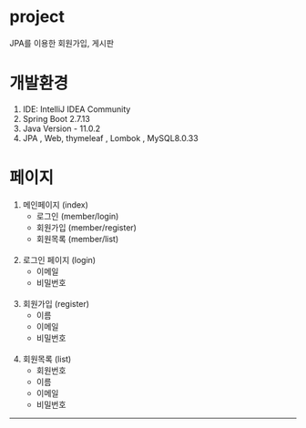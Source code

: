 # project
JPA를 이용한 회원가입, 게시판

# 개발환경

1. IDE: IntelliJ IDEA Community
2. Spring Boot 2.7.13
3. Java Version - 11.0.2
4. JPA , Web, thymeleaf , Lombok , MySQL8.0.33

# 페이지

1. 메인페이지 (index)
   - 로그인 (member/login)
   - 회원가입 (member/register)
   - 회원목록 (member/list)
     <br><br>
2. 로그인 페이지 (login)
   - 이메일
   - 비밀번호
     <br><br>
3. 회원가입 (register)
   - 이름
   - 이메일
   - 비밀번호
     <br><br>
4. 회원목록 (list)
   - 회원번호
   - 이름
   - 이메일
   - 비밀번호

---
